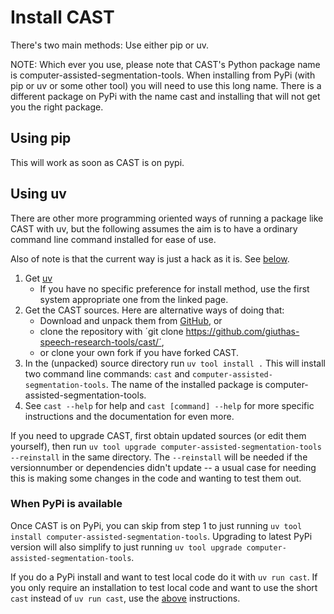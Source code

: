 # Install CAST

There's two main methods: Use either pip or uv. 

NOTE: Which ever you use, please note that CAST's Python package name is
computer-assisted-segmentation-tools. When installing from PyPi (with pip or uv
or some other tool) you will need to use this long name. There is a different
package on PyPi with the name cast and installing that will not get you the
right package.

## Using pip

This will work as soon as CAST is on pypi. 

## Using uv

There are other more programming oriented ways of running a package like CAST
with uv, but the following assumes the aim is to have a ordinary command line
command installed for ease of use.

Also of note is that the current way is just a hack as it is. See
[below](#when-pypi-is-available).

1. Get [uv](https://docs.astral.sh/uv/getting-started/installation/)
    - If you have no specific preference for install method, use the first system
      appropriate one from the linked page.
2. Get the CAST sources. Here are alternative ways of doing that:
   - Download and unpack them from
      [GitHub](https://github.com/giuthas-speech-research-tools/cast/releases), or
   - clone the repository with ´git clone
      https://github.com/giuthas-speech-research-tools/cast/´, 
   - or clone your own fork if you have forked CAST.
3. In the (unpacked) source directory run `uv tool install .` This will install two
   command line commands: `cast` and `computer-assisted-segmentation-tools`. The
   name of the installed package is computer-assisted-segmentation-tools.
4. See `cast --help` for help and `cast [command] --help` for more specific
   instructions and the documentation for even more.

If you need to upgrade CAST, first obtain updated sources (or edit them
yourself), then run `uv tool upgrade computer-assisted-segmentation-tools
--reinstall` in the same directory. The `--reinstall` will be needed if the
versionnumber or dependencies didn't update -- a usual case for needing this is
making some changes in the code and wanting to test them out.

### When PyPi is available

Once CAST is on PyPi, you can skip from step 1 to just running `uv tool install
computer-assisted-segmentation-tools`.  Upgrading to latest PyPi version will
also simplify to just running `uv tool upgrade
computer-assisted-segmentation-tools`.

If you do a PyPi install and want to test local code do it with `uv run cast`.
If you only require an installation to test local code and want to use the short
`cast` instead of `uv run cast`, use the [above](Install_cast.markdown#using-uv)
instructions.
